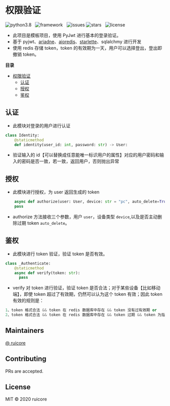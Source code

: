 # 权限验证

 ![python3.8](https://img.shields.io/badge/language-python3.8-blue.svg) &nbsp; ![framework](https://img.shields.io/badge/framework-graphql-blue) &nbsp; ![issues](https://img.shields.io/github/issues/RuiCoreSci/auth) ![stars](https://img.shields.io/github/stars/RuiCoreSci/auth) &nbsp; ![license](https://img.shields.io/github/license/RuiCoreSci/auth)

* 此项目是模板项目，使用 PyJwt 进行基本的登录验证。
* 基于 pyjwt、[ariadne](https://github.com/mirumee/ariadne)、[aioredis](https://github.com/aio-libs/aioredis)、[starlette](https://github.com/encode/starlette)、sqlalchmy 进行开发
* 使用 redis 存储 token，token 的有效期为一天，用户可以选择登出，登出即撤销 token。

**目录**

<!-- TOC -->

- [权限验证](#%E6%9D%83%E9%99%90%E9%AA%8C%E8%AF%81)
    - [认证](#%E8%AE%A4%E8%AF%81)
    - [授权](#%E6%8E%88%E6%9D%83)
    - [鉴权](#%E9%89%B4%E6%9D%83)

<!-- /TOC -->

## 认证
* 此模块对登录的用户进行认证

```py
class Identity:
    @staticmethod
    def identity(user_id: int, password: str) -> User:
```
* 验证输入的 id【可以替换成任意能唯一标识用户的属性】对应的用户密码和输入的密码是否一致，若一致，返回用户，否则抛出异常

## 授权
* 此模块进行授权，为 user 返回生成的 token
```py
    async def authorize(user: User, device: str = "pc", auto_delete=True) -> str:
    pass
```
* authorize 方法接收三个参数，用户 `user`，设备类型 `device`,以及是否主动删除过期 token `auto_delete`。


## 鉴权
* 此模块进行 token 验证，验证 token 是否有效。
```py
class _Authenticate:
    @staticmethod
    async def verify(token: str):
      pass
```
* verify 对 token 进行验证，验证 token 是否合法；对于某些设备【比如移动端】，即使 token 超过了有效期，仍然可以认为这个 token 有效；因此 token 有效的规则是：

```py
1、token 格式合法 && token 在 redis 数据库中存在 && token 没有过有效期 or
2、token 格式合法 && token 在 redis 数据库中存在 && token 过期 && token 为指定类型
```

<!-- TOC ignore:true -->
## Maintainers

[@ ruicore](https://github.com/ruicore)

<!-- TOC ignore:true -->
## Contributing

PRs are accepted.

<!-- TOC ignore:true -->
## License

MIT © 2020 ruicore

